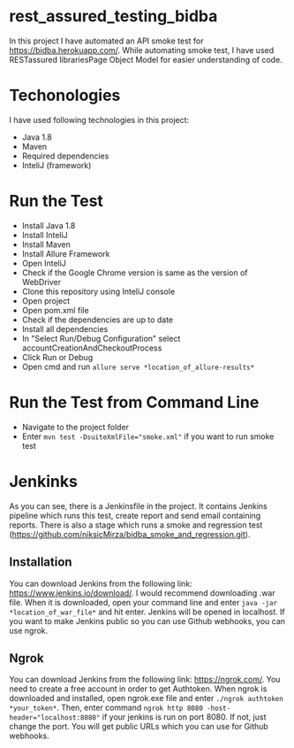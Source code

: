 # rest_assured_testing_bidba
In this project I have automated an API smoke test for https://bidba.herokuapp.com/. While automating smoke test, I have used RESTassured librariesPage Object Model for easier understanding of code.    

# Techonologies 

I have used following technologies in this project:
- Java 1.8
- Maven
- Required dependencies
- InteliJ (framework)


# Run the Test

- Install Java 1.8
- Install InteliJ
- Install Maven
- Install Allure Framework
- Open InteliJ 
- Check if the Google Chrome version is same as the version of WebDriver
- Clone this repository using InteliJ console
- Open project
- Open pom.xml file
- Check if the dependencies are up to date
- Install all dependencies
- In "Select Run/Debug Configuration" select accountCreationAndCheckoutProcess
- Click Run or Debug
- Open cmd and run ```allure serve *location_of_allure-results*```

# Run the Test from Command Line

- Navigate to the project folder
- Enter ```mvn test -DsuiteXmlFile="smoke.xml"``` if you want to run smoke test

# Jenkinks
As you can see, there is a Jenkinsfile in the project. It contains Jenkins pipeline which runs this test, create report and send email containing reports. 
There is also a stage which runs a smoke and regression test (https://github.com/niksicMirza/bidba_smoke_and_regression.git).

## Installation
You can download Jenkins from the following link: https://www.jenkins.io/download/. I would recommend downloading .war file. When it is downloaded, open your command line and
enter ```java -jar *location_of_war_file*``` and hit enter. Jenkins will be opened in localhost. If you want to make Jenkins public so you can use Github webhooks, you can use ngrok.

## Ngrok
You can download Jenkins from the following link: https://ngrok.com/. You need to create a free account in order to get Authtoken. When ngrok is downloaded and installed, open 
ngrok.exe file and enter ```./ngrok authtoken *your_token*```. Then, enter command ```ngrok http 8080 -host-header="localhost:8080"``` if your jenkins is run on port 8080. If not, just change the port. You will get public URLs which you can use for Github webhooks.



